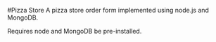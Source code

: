#Pizza Store
A pizza store order form implemented using node.js and MongoDB.

Requires node and MongoDB be pre-installed.
